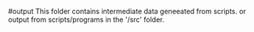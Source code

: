 #output
 This folder contains intermediate data geneeated from scripts.
or output from scripts/programs in the '/src' folder.
